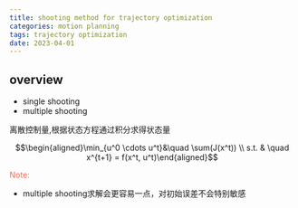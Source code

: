 ```yaml
---
title: shooting method for trajectory optimization
categories: motion planning
tags: trajectory optimization
date: 2023-04-01
---
```


## overview
- single shooting
- multiple shooting

离散控制量,根据状态方程通过积分求得状态量

$$\begin{aligned}\min_{u^0 \cdots u^t}&\quad \sum(J(x^t)) \\
s.t. & \quad x^{t+1} = f(x^t, u^t)\end{aligned}$$

<font color='Tomato'>Note:</font>
- multiple shooting求解会更容易一点，对初始误差不会特别敏感